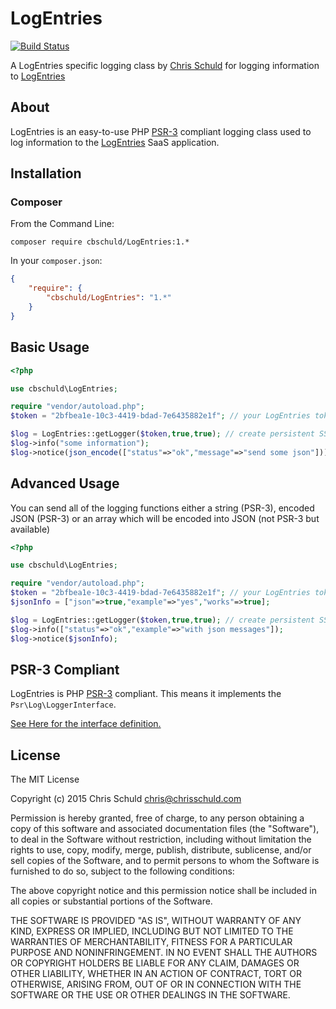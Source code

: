 # LogEntries
[![Build Status](https://travis-ci.org/cbschuld/LogEntries.svg?branch=master)](https://travis-ci.org/cbschuld/LogEntries)

A LogEntries specific logging class by [Chris Schuld](http://chrisschuld.com/) for logging information to [LogEntries](https://logentries.com)

## About

LogEntries is an easy-to-use PHP [PSR-3](https://github.com/php-fig/fig-standards/blob/master/accepted/PSR-3-logger-interface.md)
compliant logging class used to log information to the [LogEntries](https://logentries.com) SaaS application.

## Installation

### Composer

From the Command Line:

```
composer require cbschuld/LogEntries:1.*
```

In your `composer.json`:

``` json
{
    "require": {
        "cbschuld/LogEntries": "1.*"
    }
}
```

## Basic Usage

``` php
<?php

use cbschuld\LogEntries;

require "vendor/autoload.php";
$token = "2bfbea1e-10c3-4419-bdad-7e6435882e1f"; // your LogEntries token (sample from docs)

$log = LogEntries::getLogger($token,true,true); // create persistent SSL-based connection
$log->info("some information");
$log->notice(json_encode(["status"=>"ok","message"=>"send some json"]));

```

## Advanced Usage

You can send all of the logging functions either a string (PSR-3), encoded JSON (PSR-3)
or an array which will be encoded into JSON (not PSR-3 but available)

``` php
<?php

use cbschuld\LogEntries;

require "vendor/autoload.php";
$token = "2bfbea1e-10c3-4419-bdad-7e6435882e1f"; // your LogEntries token (sample from docs)
$jsonInfo = ["json"=>true,"example"=>"yes","works"=>true];

$log = LogEntries::getLogger($token,true,true); // create persistent SSL-based connection
$log->info(["status"=>"ok","example"=>"with json messages"]);
$log->notice($jsonInfo);

```


## PSR-3 Compliant

LogEntries is PHP [PSR-3](https://github.com/php-fig/fig-standards/blob/master/accepted/PSR-3-logger-interface.md)
compliant. This means it implements the `Psr\Log\LoggerInterface`.

[See Here for the interface definition.](https://github.com/php-fig/fig-standards/blob/master/accepted/PSR-3-logger-interface.md#3-psrlogloggerinterface)


## License

The MIT License

Copyright (c) 2015 Chris Schuld <chris@chrisschuld.com>

Permission is hereby granted, free of charge, to any person obtaining a copy
of this software and associated documentation files (the "Software"), to deal
in the Software without restriction, including without limitation the rights
to use, copy, modify, merge, publish, distribute, sublicense, and/or sell
copies of the Software, and to permit persons to whom the Software is
furnished to do so, subject to the following conditions:

The above copyright notice and this permission notice shall be included in
all copies or substantial portions of the Software.

THE SOFTWARE IS PROVIDED "AS IS", WITHOUT WARRANTY OF ANY KIND, EXPRESS OR
IMPLIED, INCLUDING BUT NOT LIMITED TO THE WARRANTIES OF MERCHANTABILITY,
FITNESS FOR A PARTICULAR PURPOSE AND NONINFRINGEMENT. IN NO EVENT SHALL THE
AUTHORS OR COPYRIGHT HOLDERS BE LIABLE FOR ANY CLAIM, DAMAGES OR OTHER
LIABILITY, WHETHER IN AN ACTION OF CONTRACT, TORT OR OTHERWISE, ARISING FROM,
OUT OF OR IN CONNECTION WITH THE SOFTWARE OR THE USE OR OTHER DEALINGS IN
THE SOFTWARE.